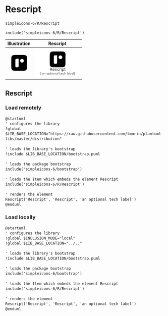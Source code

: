 # Rescript


```text
simpleicons-6/R/Rescript
```

```text
include('simpleicons-6/R/Rescript')
```



| Illustration | Rescript |
| :---: | :---: |
| ![illustration for Illustration](../../simpleicons-6/R/Rescript.png) | ![illustration for Rescript](../../simpleicons-6/R/Rescript.Local.png) |




## Rescript

### Load remotely
```plantuml
@startuml
' configures the library
!global $LIB_BASE_LOCATION="https://raw.githubusercontent.com/tmorin/plantuml-libs/master/distribution"

' loads the library's bootstrap
!include $LIB_BASE_LOCATION/bootstrap.puml

' loads the package bootstrap
include('simpleicons-6/bootstrap')

' loads the Item which embeds the element Rescript
include('simpleicons-6/R/Rescript')

' renders the element
Rescript('Rescript', 'Rescript', 'an optional tech label')
@enduml
```

### Load locally
```plantuml
@startuml
' configures the library
!global $INCLUSION_MODE="local"
!global $LIB_BASE_LOCATION="../.."

' loads the library's bootstrap
!include $LIB_BASE_LOCATION/bootstrap.puml

' loads the package bootstrap
include('simpleicons-6/bootstrap')

' loads the Item which embeds the element Rescript
include('simpleicons-6/R/Rescript')

' renders the element
Rescript('Rescript', 'Rescript', 'an optional tech label')
@enduml
```

